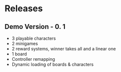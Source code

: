 # Releases

## Demo Version - 0. 1
- 3 playable characters
- 2 minigames
- 2 reward systems, winner takes all and a linear one
- 1 board
- Controller remapping
- Dynamic loading of boards & characters
